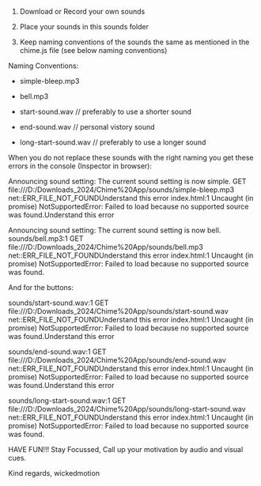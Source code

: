 1. Download or Record your own sounds

2. Place your sounds in this sounds folder

3. Keep naming conventions of the sounds the same as mentioned in the chime.js file (see below naming conventions)

Naming Conventions:

- simple-bleep.mp3
- bell.mp3

- start-sound.wav // preferably to use a shorter sound
- end-sound.wav // personal vistory sound
- long-start-sound.wav // preferably to use a longer sound

When you do not replace these sounds with the right naming you get these errors in the console (Inspector in browser):

Announcing sound setting: The current sound setting is now simple.
GET file:///D:/Downloads_2024/Chime%20App/sounds/simple-bleep.mp3 net::ERR_FILE_NOT_FOUNDUnderstand this error
index.html:1 Uncaught (in promise) NotSupportedError: Failed to load because no supported source was found.Understand this error

Announcing sound setting: The current sound setting is now bell.
sounds/bell.mp3:1  GET file:///D:/Downloads_2024/Chime%20App/sounds/bell.mp3 net::ERR_FILE_NOT_FOUNDUnderstand this error
index.html:1 Uncaught (in promise) NotSupportedError: Failed to load because no supported source was found.

And for the buttons:

sounds/start-sound.wav:1  GET file:///D:/Downloads_2024/Chime%20App/sounds/start-sound.wav net::ERR_FILE_NOT_FOUNDUnderstand this error
index.html:1 Uncaught (in promise) NotSupportedError: Failed to load because no supported source was found.Understand this error

sounds/end-sound.wav:1  GET file:///D:/Downloads_2024/Chime%20App/sounds/end-sound.wav net::ERR_FILE_NOT_FOUNDUnderstand this error
index.html:1 Uncaught (in promise) NotSupportedError: Failed to load because no supported source was found.Understand this error

sounds/long-start-sound.wav:1  GET file:///D:/Downloads_2024/Chime%20App/sounds/long-start-sound.wav net::ERR_FILE_NOT_FOUNDUnderstand this error
index.html:1 Uncaught (in promise) NotSupportedError: Failed to load because no supported source was found.

HAVE FUN!!! Stay Focussed, Call up your motivation by audio and visual cues.


Kind regards, wickedmotion
